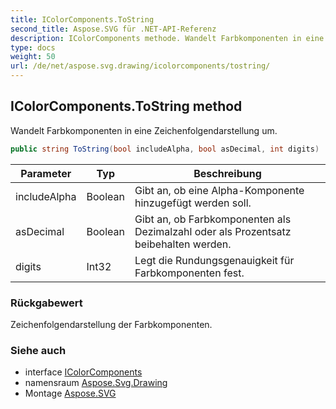 ```yaml
---
title: IColorComponents.ToString
second_title: Aspose.SVG für .NET-API-Referenz
description: IColorComponents methode. Wandelt Farbkomponenten in eine Zeichenfolgendarstellung um.
type: docs
weight: 50
url: /de/net/aspose.svg.drawing/icolorcomponents/tostring/
---
```

## IColorComponents.ToString method

Wandelt Farbkomponenten in eine Zeichenfolgendarstellung um.

```csharp
public string ToString(bool includeAlpha, bool asDecimal, int digits)
```

| Parameter | Typ | Beschreibung |
| --- | --- | --- |
| includeAlpha | Boolean | Gibt an, ob eine Alpha-Komponente hinzugefügt werden soll. |
| asDecimal | Boolean | Gibt an, ob Farbkomponenten als Dezimalzahl oder als Prozentsatz beibehalten werden. |
| digits | Int32 | Legt die Rundungsgenauigkeit für Farbkomponenten fest. |

### Rückgabewert

Zeichenfolgendarstellung der Farbkomponenten.

### Siehe auch

* interface [IColorComponents](../)
* namensraum [Aspose.Svg.Drawing](../../icolorcomponents/)
* Montage [Aspose.SVG](../../../)


